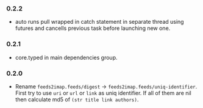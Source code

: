 ### 0.2.2

* auto runs pull wrapped in catch statement in separate thread using futures and cancells previous task before launching new one.

### 0.2.1

* core.typed in main dependencies group.

### 0.2.0

* Rename `feeds2imap.feeds/digest` -> `feeds2imap.feeds/uniq-identifier`.
  First try to use `uri` or `url` or `link` as uniq identifier.
  If all of them are nil then calculate md5 of `(str title link authors)`.
